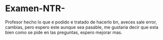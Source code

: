 # Examen-NTR-
Profesor hecho lo que e podido e tratado de hacerlo bn, aveces sale error, cambias, pero espero este aunque sea pasable, me gustaria decir que esta bien como se pide en las preguntas, espero mejorar mas.
